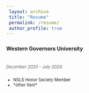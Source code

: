 ```yaml
---
 layout: archive
 title: "Resume"
 permalink: /resume/
 author_profile: true
---
```


<style>
    p {
        padding-top: 10px;
        padding-bottom: 10px;
    }
</style>

<p style="font-weight:bold;">Western Governors University</p>
<p style="font-size:80%; font-style:italic; opacity:0.7;">December 2020 - July 2024.</p>
<ul style="font-size:80%">
    <li>NSLS Honor Society Member</li>
    <li>*other item*</li>
</ul>

</body>